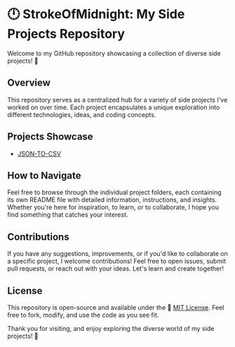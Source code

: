 # 🕛 StrokeOfMidnight: My Side Projects Repository

Welcome to my GitHub repository showcasing a collection of diverse side projects! 🚀

## Overview

This repository serves as a centralized hub for a variety of side projects I've worked on over time. Each project encapsulates a unique exploration into different technologies, ideas, and coding concepts. 

## Projects Showcase

- [JSON-TO-CSV](https://github.com/VishalRMahajan/StrokeOfMidnight/tree/main/JSON-TO-CSV)


## How to Navigate

Feel free to browse through the individual project folders, each containing its own README file with detailed information, instructions, and insights. Whether you're here for inspiration, to learn, or to collaborate, I hope you find something that catches your interest.

## Contributions

If you have any suggestions, improvements, or if you'd like to collaborate on a specific project, I welcome contributions! Feel free to open issues, submit pull requests, or reach out with your ideas. Let's learn and create together!

## License

This repository is open-source and available under the 📜 [MIT License](LICENSE). Feel free to fork, modify, and use the code as you see fit.

Thank you for visiting, and enjoy exploring the diverse world of my side projects! 🌌
